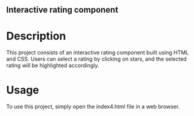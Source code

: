 ## Interactive rating component

# Description
This project consists of an interactive rating component built using HTML and CSS. Users can select a rating by clicking on stars, and the selected rating will be highlighted accordingly. 

# Usage
To use this project, simply open the index4.html file in a web browser.